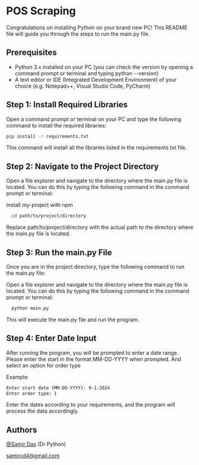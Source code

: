 # POS Scraping

Congratulations on installing Python on your brand new PC! This README file will guide you through the steps to run the main.py file.


## Prerequisites

- Python 3.x installed on your PC (you can check the version by opening a command prompt or terminal and typing python --version)
- A text editor or IDE (Integrated Development Environment) of your choice (e.g. Notepad++, Visual Studio Code, PyCharm)


## Step 1: Install Required Libraries

Open a command prompt or terminal on your PC and type the following command to install the required libraries:

```bash
pip install -r requirements.txt
```

This command will install all the libraries listed in the requirements.txt file.
## Step 2: Navigate to the Project Directory
Open a file explorer and navigate to the directory where the main.py file is located. You can do this by typing the following command in the command prompt or terminal:

Install my-project with npm

```bash
  cd path/to/project/directory
```
Replace path/to/project/directory with the actual path to the directory where the main.py file is located.


## Step 3: Run the main.py File
Once you are in the project directory, type the following command to run the main.py file:

Open a file explorer and navigate to the directory where the main.py file is located. You can do this by typing the following command in the command prompt or terminal:

```bash
  python main.py
```
This will execute the main.py file and run the program.

## Step 4: Enter Date Input
After running the program, you will be prompted to enter a date range. Please enter the start in the format MM-DD-YYYY when prompted.
And select an option for order type

Example:

```bash
Enter start date (MM-DD-YYYY): 9-1-2024
Enter order type: 1
```

Enter the dates according to your requirements, and the program will process the data accordingly.
## Authors

[@Samir Das](https://www.github.com/samircd4)
(Dr Python)

samircd4@gmail.com

